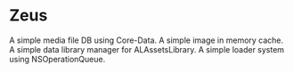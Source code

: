 Zeus
============

A simple media file DB using Core-Data.
A simple image in memory cache.
A simple data library manager for ALAssetsLibrary.
A simple loader system using NSOperationQueue.
